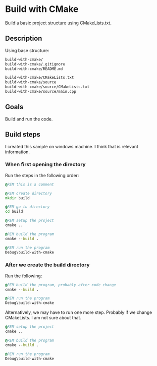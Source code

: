 # Build with CMake

Build a basic project structure using CMakeLists.txt.

## Description

Using base structure:

```txt
build-with-cmake/
build-with-cmake/.gitignore
build-with-cmake/README.md

build-with-cmake/CMakeLists.txt
build-with-cmake/source
build-with-cmake/source/CMakeLists.txt
build-with-cmake/source/main.cpp
```

## Goals

Build and run the code.

## Build steps

I created this sample on windows machine. I think that is relevant information.

### When first opening the directory

Run the steps in the following order:

```bat
@REM this is a comment

@REM create directory
mkdir build

@REM go to directory
cd build

@REM setup the project
cmake ..

@REM build the program
cmake --build .

@REM run the program
Debug\build-with-cmake
```

### After we create the build directory

Run the following:

```bat
@REM build the program, probably after code change
cmake --build .

@REM run the program
Debug\build-with-cmake
```

Alternatively, we may have to run one more step. Probably if we
change CMakeLists. I am not sure about that.

```bat
@REM setup the project
cmake ..

@REM build the program
cmake --build .

@REM run the program
Debug\build-with-cmake
```
